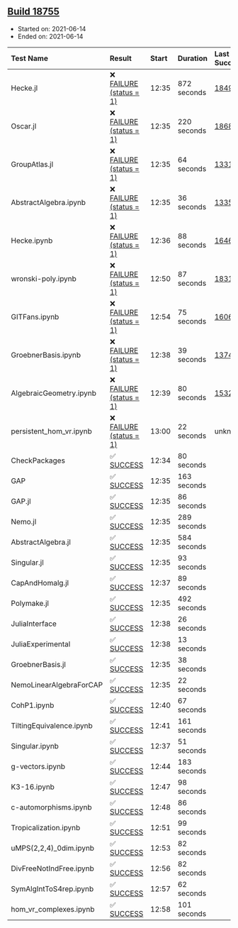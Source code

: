 ## [Build 18755](https://oscarci.mathematik.uni-kl.de/job/oscar/18755/)

* Started on: 2021-06-14
* Ended on: 2021-06-14

| Test Name    | Result | Start | Duration | Last Success | First Failure |
|:-------------|:-------|:------|:---------|:-------------|:--------------|
| Hecke.jl | ❌ [FAILURE (status = 1)](https://oscarci.mathematik.uni-kl.de/job/oscar/18755/artifact/logs/build-18755/Hecke.jl.log) | 12:35 | 872 seconds | [18490](https://oscarci.mathematik.uni-kl.de/job/oscar/18490/) | [18491](https://oscarci.mathematik.uni-kl.de/job/oscar/18491/) |
| Oscar.jl | ❌ [FAILURE (status = 1)](https://oscarci.mathematik.uni-kl.de/job/oscar/18755/artifact/logs/build-18755/Oscar.jl.log) | 12:35 | 220 seconds | [18684](https://oscarci.mathematik.uni-kl.de/job/oscar/18684/) | [18685](https://oscarci.mathematik.uni-kl.de/job/oscar/18685/) |
| GroupAtlas.jl | ❌ [FAILURE (status = 1)](https://oscarci.mathematik.uni-kl.de/job/oscar/18755/artifact/logs/build-18755/GroupAtlas.jl.log) | 12:35 | 64 seconds | [13311](https://oscarci.mathematik.uni-kl.de/job/oscar/13311/) | [13312](https://oscarci.mathematik.uni-kl.de/job/oscar/13312/) |
| AbstractAlgebra.ipynb | ❌ [FAILURE (status = 1)](https://oscarci.mathematik.uni-kl.de/job/oscar/18755/artifact/logs/build-18755/AbstractAlgebra.ipynb.log) | 12:35 | 36 seconds | [13355](https://oscarci.mathematik.uni-kl.de/job/oscar/13355/) | [13356](https://oscarci.mathematik.uni-kl.de/job/oscar/13356/) |
| Hecke.ipynb | ❌ [FAILURE (status = 1)](https://oscarci.mathematik.uni-kl.de/job/oscar/18755/artifact/logs/build-18755/Hecke.ipynb.log) | 12:36 | 88 seconds | [16463](https://oscarci.mathematik.uni-kl.de/job/oscar/16463/) | [16464](https://oscarci.mathematik.uni-kl.de/job/oscar/16464/) |
| wronski-poly.ipynb | ❌ [FAILURE (status = 1)](https://oscarci.mathematik.uni-kl.de/job/oscar/18755/artifact/logs/build-18755/wronski-poly.ipynb.log) | 12:50 | 87 seconds | [18314](https://oscarci.mathematik.uni-kl.de/job/oscar/18314/) | [18315](https://oscarci.mathematik.uni-kl.de/job/oscar/18315/) |
| GITFans.ipynb | ❌ [FAILURE (status = 1)](https://oscarci.mathematik.uni-kl.de/job/oscar/18755/artifact/logs/build-18755/GITFans.ipynb.log) | 12:54 | 75 seconds | [16068](https://oscarci.mathematik.uni-kl.de/job/oscar/16068/) | [16069](https://oscarci.mathematik.uni-kl.de/job/oscar/16069/) |
| GroebnerBasis.ipynb | ❌ [FAILURE (status = 1)](https://oscarci.mathematik.uni-kl.de/job/oscar/18755/artifact/logs/build-18755/GroebnerBasis.ipynb.log) | 12:38 | 39 seconds | [13748](https://oscarci.mathematik.uni-kl.de/job/oscar/13748/) | [13749](https://oscarci.mathematik.uni-kl.de/job/oscar/13749/) |
| AlgebraicGeometry.ipynb | ❌ [FAILURE (status = 1)](https://oscarci.mathematik.uni-kl.de/job/oscar/18755/artifact/logs/build-18755/AlgebraicGeometry.ipynb.log) | 12:39 | 80 seconds | [15322](https://oscarci.mathematik.uni-kl.de/job/oscar/15322/) | [15323](https://oscarci.mathematik.uni-kl.de/job/oscar/15323/) |
| persistent_hom_vr.ipynb | ❌ [FAILURE (status = 1)](https://oscarci.mathematik.uni-kl.de/job/oscar/18755/artifact/logs/build-18755/persistent_hom_vr.ipynb.log) | 13:00 | 22 seconds | unknown | unknown |
| CheckPackages | ✅ [SUCCESS](https://oscarci.mathematik.uni-kl.de/job/oscar/18755/artifact/logs/build-18755/CheckPackages.log) | 12:34 | 80 seconds |  |  |
| GAP | ✅ [SUCCESS](https://oscarci.mathematik.uni-kl.de/job/oscar/18755/artifact/logs/build-18755/GAP.log) | 12:35 | 163 seconds |  |  |
| GAP.jl | ✅ [SUCCESS](https://oscarci.mathematik.uni-kl.de/job/oscar/18755/artifact/logs/build-18755/GAP.jl.log) | 12:35 | 86 seconds |  |  |
| Nemo.jl | ✅ [SUCCESS](https://oscarci.mathematik.uni-kl.de/job/oscar/18755/artifact/logs/build-18755/Nemo.jl.log) | 12:35 | 289 seconds |  |  |
| AbstractAlgebra.jl | ✅ [SUCCESS](https://oscarci.mathematik.uni-kl.de/job/oscar/18755/artifact/logs/build-18755/AbstractAlgebra.jl.log) | 12:35 | 584 seconds |  |  |
| Singular.jl | ✅ [SUCCESS](https://oscarci.mathematik.uni-kl.de/job/oscar/18755/artifact/logs/build-18755/Singular.jl.log) | 12:35 | 93 seconds |  |  |
| CapAndHomalg.jl | ✅ [SUCCESS](https://oscarci.mathematik.uni-kl.de/job/oscar/18755/artifact/logs/build-18755/CapAndHomalg.jl.log) | 12:37 | 89 seconds |  |  |
| Polymake.jl | ✅ [SUCCESS](https://oscarci.mathematik.uni-kl.de/job/oscar/18755/artifact/logs/build-18755/Polymake.jl.log) | 12:35 | 492 seconds |  |  |
| JuliaInterface | ✅ [SUCCESS](https://oscarci.mathematik.uni-kl.de/job/oscar/18755/artifact/logs/build-18755/JuliaInterface.log) | 12:38 | 26 seconds |  |  |
| JuliaExperimental | ✅ [SUCCESS](https://oscarci.mathematik.uni-kl.de/job/oscar/18755/artifact/logs/build-18755/JuliaExperimental.log) | 12:38 | 13 seconds |  |  |
| GroebnerBasis.jl | ✅ [SUCCESS](https://oscarci.mathematik.uni-kl.de/job/oscar/18755/artifact/logs/build-18755/GroebnerBasis.jl.log) | 12:35 | 38 seconds |  |  |
| NemoLinearAlgebraForCAP | ✅ [SUCCESS](https://oscarci.mathematik.uni-kl.de/job/oscar/18755/artifact/logs/build-18755/NemoLinearAlgebraForCAP.log) | 12:35 | 22 seconds |  |  |
| CohP1.ipynb | ✅ [SUCCESS](https://oscarci.mathematik.uni-kl.de/job/oscar/18755/artifact/logs/build-18755/CohP1.ipynb.log) | 12:40 | 67 seconds |  |  |
| TiltingEquivalence.ipynb | ✅ [SUCCESS](https://oscarci.mathematik.uni-kl.de/job/oscar/18755/artifact/logs/build-18755/TiltingEquivalence.ipynb.log) | 12:41 | 161 seconds |  |  |
| Singular.ipynb | ✅ [SUCCESS](https://oscarci.mathematik.uni-kl.de/job/oscar/18755/artifact/logs/build-18755/Singular.ipynb.log) | 12:37 | 51 seconds |  |  |
| g-vectors.ipynb | ✅ [SUCCESS](https://oscarci.mathematik.uni-kl.de/job/oscar/18755/artifact/logs/build-18755/g-vectors.ipynb.log) | 12:44 | 183 seconds |  |  |
| K3-16.ipynb | ✅ [SUCCESS](https://oscarci.mathematik.uni-kl.de/job/oscar/18755/artifact/logs/build-18755/K3-16.ipynb.log) | 12:47 | 98 seconds |  |  |
| c-automorphisms.ipynb | ✅ [SUCCESS](https://oscarci.mathematik.uni-kl.de/job/oscar/18755/artifact/logs/build-18755/c-automorphisms.ipynb.log) | 12:48 | 86 seconds |  |  |
| Tropicalization.ipynb | ✅ [SUCCESS](https://oscarci.mathematik.uni-kl.de/job/oscar/18755/artifact/logs/build-18755/Tropicalization.ipynb.log) | 12:51 | 99 seconds |  |  |
| uMPS(2,2,4)_0dim.ipynb | ✅ [SUCCESS](https://oscarci.mathematik.uni-kl.de/job/oscar/18755/artifact/logs/build-18755/uMPS-2-2-4-_0dim.ipynb.log) | 12:53 | 82 seconds |  |  |
| DivFreeNotIndFree.ipynb | ✅ [SUCCESS](https://oscarci.mathematik.uni-kl.de/job/oscar/18755/artifact/logs/build-18755/DivFreeNotIndFree.ipynb.log) | 12:56 | 82 seconds |  |  |
| SymAlgIntToS4rep.ipynb | ✅ [SUCCESS](https://oscarci.mathematik.uni-kl.de/job/oscar/18755/artifact/logs/build-18755/SymAlgIntToS4rep.ipynb.log) | 12:57 | 62 seconds |  |  |
| hom_vr_complexes.ipynb | ✅ [SUCCESS](https://oscarci.mathematik.uni-kl.de/job/oscar/18755/artifact/logs/build-18755/hom_vr_complexes.ipynb.log) | 12:58 | 101 seconds |  |  |
